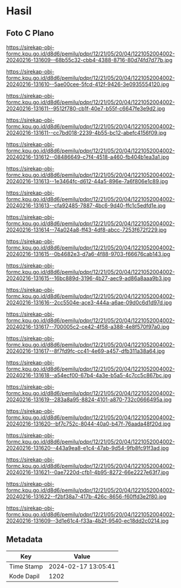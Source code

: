 # Hasil

## Foto C Plano

https://sirekap-obj-formc.kpu.go.id/d8d6/pemilu/pdpr/12/21/05/20/04/1221052004002-20240216-131609--68b55c32-cbb4-4388-8716-80d74fd7d77b.jpg

https://sirekap-obj-formc.kpu.go.id/d8d6/pemilu/pdpr/12/21/05/20/04/1221052004002-20240216-131610--5ae00cee-5fcd-412f-9426-3e0935554120.jpg

https://sirekap-obj-formc.kpu.go.id/d8d6/pemilu/pdpr/12/21/05/20/04/1221052004002-20240216-131611--9512f780-cb1f-40e7-b55f-c6647fe3e9d2.jpg

https://sirekap-obj-formc.kpu.go.id/d8d6/pemilu/pdpr/12/21/05/20/04/1221052004002-20240216-131611--cc7bd018-2239-4b55-bc12-abefc4156f09.jpg

https://sirekap-obj-formc.kpu.go.id/d8d6/pemilu/pdpr/12/21/05/20/04/1221052004002-20240216-131612--08486649-c7f4-4518-a460-fb404b1ea3a1.jpg

https://sirekap-obj-formc.kpu.go.id/d8d6/pemilu/pdpr/12/21/05/20/04/1221052004002-20240216-131613--1e3464fc-d612-44a5-896e-7a6f806e1c89.jpg

https://sirekap-obj-formc.kpu.go.id/d8d6/pemilu/pdpr/12/21/05/20/04/1221052004002-20240216-131613--cfa92485-7887-4bc6-9d40-ffc1c5edfd1e.jpg

https://sirekap-obj-formc.kpu.go.id/d8d6/pemilu/pdpr/12/21/05/20/04/1221052004002-20240216-131614--74a024a8-ff43-4df8-abcc-7253f672f229.jpg

https://sirekap-obj-formc.kpu.go.id/d8d6/pemilu/pdpr/12/21/05/20/04/1221052004002-20240216-131615--0b4682e3-d7a6-4f88-9703-f66676cab143.jpg

https://sirekap-obj-formc.kpu.go.id/d8d6/pemilu/pdpr/12/21/05/20/04/1221052004002-20240216-131615--16bc889d-3196-4b27-aec9-ad86a8aaa9b3.jpg

https://sirekap-obj-formc.kpu.go.id/d8d6/pemilu/pdpr/12/21/05/20/04/1221052004002-20240216-131616--2cc5504e-ace3-444a-a6ae-09d0c6d1d97d.jpg

https://sirekap-obj-formc.kpu.go.id/d8d6/pemilu/pdpr/12/21/05/20/04/1221052004002-20240216-131617--700005c2-ce42-4f58-a388-4e8f570f97a0.jpg

https://sirekap-obj-formc.kpu.go.id/d8d6/pemilu/pdpr/12/21/05/20/04/1221052004002-20240216-131617--8f7fd9fc-cc41-4e69-a457-dfb311a38a64.jpg

https://sirekap-obj-formc.kpu.go.id/d8d6/pemilu/pdpr/12/21/05/20/04/1221052004002-20240216-131618--a54ecf00-67b4-4a3e-b5a5-4c7cc5c867bc.jpg

https://sirekap-obj-formc.kpu.go.id/d8d6/pemilu/pdpr/12/21/05/20/04/1221052004002-20240216-131619--283a8a95-8824-4101-a870-732c0666495a.jpg

https://sirekap-obj-formc.kpu.go.id/d8d6/pemilu/pdpr/12/21/05/20/04/1221052004002-20240216-131620--bf7c752c-8044-40a0-b47f-76aada48f20d.jpg

https://sirekap-obj-formc.kpu.go.id/d8d6/pemilu/pdpr/12/21/05/20/04/1221052004002-20240216-131620--443a9ea8-e1c4-47ab-9d54-9fb8fc91f3ad.jpg

https://sirekap-obj-formc.kpu.go.id/d8d6/pemilu/pdpr/12/21/05/20/04/1221052004002-20240216-131621--0ae7220d-cfb1-4b95-8272-66e2227e63f7.jpg

https://sirekap-obj-formc.kpu.go.id/d8d6/pemilu/pdpr/12/21/05/20/04/1221052004002-20240216-131622--f2bf38a7-417b-426c-8656-f60ffd3e2f80.jpg

https://sirekap-obj-formc.kpu.go.id/d8d6/pemilu/pdpr/12/21/05/20/04/1221052004002-20240216-131609--3d1e61c4-f33a-4b2f-9540-ec18dd2c0214.jpg


## Metadata

| Key        | Value               |
| ---------- | ------------------- |
| Time Stamp | 2024-02-17 13:05:41 |
| Kode Dapil | 1202                |



